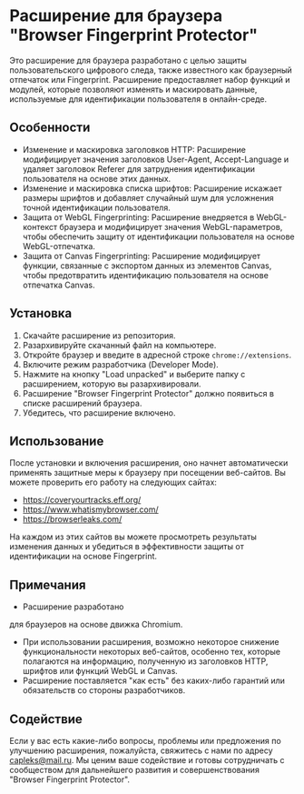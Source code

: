 # Расширение для браузера "Browser Fingerprint Protector"

Это расширение для браузера разработано с целью защиты пользовательского цифрового следа, также известного как браузерный отпечаток или Fingerprint. Расширение предоставляет набор функций и модулей, которые позволяют изменять и маскировать данные, используемые для идентификации пользователя в онлайн-среде.

## Особенности

- Изменение и маскировка заголовков HTTP: Расширение модифицирует значения заголовков User-Agent, Accept-Language и удаляет заголовок Referer для затруднения идентификации пользователя на основе этих данных.
- Изменение и маскировка списка шрифтов: Расширение искажает размеры шрифтов и добавляет случайный шум для усложнения точной идентификации пользователя.
- Защита от WebGL Fingerprinting: Расширение внедряется в WebGL-контекст браузера и модифицирует значения WebGL-параметров, чтобы обеспечить защиту от идентификации пользователя на основе WebGL-отпечатка.
- Защита от Canvas Fingerprinting: Расширение модифицирует функции, связанные с экспортом данных из элементов Canvas, чтобы предотвратить идентификацию пользователя на основе отпечатка Canvas.

## Установка

1. Скачайте расширение из репозитория.
2. Разархивируйте скачанный файл на компьютере.
3. Откройте браузер и введите в адресной строке `chrome://extensions`.
4. Включите режим разработчика (Developer Mode).
5. Нажмите на кнопку "Load unpacked" и выберите папку с расширением, которую вы разархивировали.
6. Расширение "Browser Fingerprint Protector" должно появиться в списке расширений браузера.
7. Убедитесь, что расширение включено.

## Использование

После установки и включения расширения, оно начнет автоматически применять защитные меры к браузеру при посещении веб-сайтов. Вы можете проверить его работу на следующих сайтах:

- https://coveryourtracks.eff.org/
- https://www.whatismybrowser.com/
- https://browserleaks.com/

На каждом из этих сайтов вы можете просмотреть результаты изменения данных и убедиться в эффективности защиты от идентификации на основе Fingerprint.

## Примечания

- Расширение разработано

 для браузеров на основе движка Chromium.
- При использовании расширения, возможно некоторое снижение функциональности некоторых веб-сайтов, особенно тех, которые полагаются на информацию, полученную из заголовков HTTP, шрифтов или функций WebGL и Canvas.
- Расширение поставляется "как есть" без каких-либо гарантий или обязательств со стороны разработчиков.

## Содействие

Если у вас есть какие-либо вопросы, проблемы или предложения по улучшению расширения, пожалуйста, свяжитесь с нами по адресу capleks@mail.ru. Мы ценим ваше содействие и готовы сотрудничать с сообществом для дальнейшего развития и совершенствования "Browser Fingerprint Protector".

